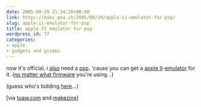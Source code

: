```yaml
---
date: 2005-09-29 21:34:28+00:00
link: https://habi.gna.ch/2005/09/29/apple-ii-emulator-for-psp/
slug: apple-ii-emulator-for-psp
title: apple II emulator for psp
wordpress_id: 77
categories:
- apple
- gadgets and gizmos
---
```



now it's official, i [also](http://moblog.co.uk/view.php?id=97308) need a [psp](https://amazon.de/exec/obidos/redirect?tag=habignach-20%26link_code=xm2%26camp=2025%26creative=165953%26path=http://www.amazon.de/gp/redirect.html%253fASIN=B0007VCZFK%2526tag=habignach-20%2526lcode=xm2%2526cID=2025%2526ccmID=165953%2526location=/o/ASIN/B0007VCZFK%25253FSubscriptionId=02ZH6J1W0649DTNS6002). 'cause you can get a [apple II](http://images.google.com/images?q=apple+II&ie=UTF-8&oe=UTF-8)-[emulator](http://www.dcemu.co.uk/vbulletin/showthread.php?s=&threadid=11436) for it. ([no matter what firmware](http://pspupdates.qj.net/2005/09/working-psp-firmware-20-to-150.html) you're using...)
  
(guess who's bidding [here](http://ricardo.ch/cgi-bin/auk?cmd=viewcat;OrderBy=CloseTime;SortOrder=1;catid=135008739;list=1;list_flag=1039;lng=de;lotid=389970347;perlist=30;)...)



[via [tuaw.com](http://www.tuaw.com/2005/09/29/apple-2-emulator-for-the-psp/) and [makezine](http://www.makezine.com/blog/archive/2005/09/working_psp_firmware_20_to_150.html?CMP=OTC-0D6B48984890)]

